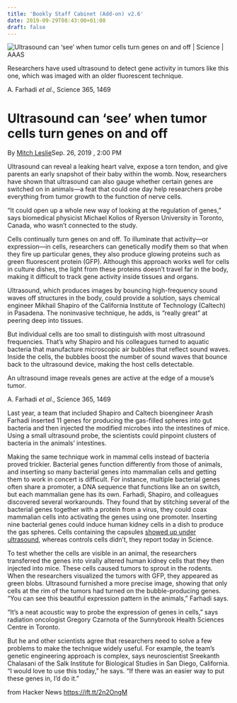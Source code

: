 ```yaml
---
title: 'Bookly Staff Cabinet (Add-on) v2.6'
date: 2019-09-29T08:43:00+01:00
draft: false
---
```


![](https://www.sciencemag.org/sites/default/files/styles/article_main_large/public/Main-fluorescence_1280p.jpg?itok=zf3uQY7k "Ultrasound can ‘see’ when tumor cells turn genes on and off | Science | AAAS")  

Researchers have used ultrasound to detect gene activity in tumors like this one, which was imaged with an older fluorescent technique.

A. Farhadi _et al_., Science 365, 1469

Ultrasound can ‘see’ when tumor cells turn genes on and off
===========================================================

By [Mitch Leslie](https://www.sciencemag.org/author/mitch-leslie)Sep. 26, 2019 , 2:00 PM

Ultrasound can reveal a leaking heart valve, expose a torn tendon, and give parents an early snapshot of their baby within the womb. Now, researchers have shown that ultrasound can also gauge whether certain genes are switched on in animals—a feat that could one day help researchers probe everything from tumor growth to the function of nerve cells.

“It could open up a whole new way of looking at the regulation of genes,” says biomedical physicist Michael Kolios of Ryerson University in Toronto, Canada, who wasn’t connected to the study.

Cells continually turn genes on and off. To illuminate that activity—or expression—in cells, researchers can genetically modify them so that when they fire up particular genes, they also produce glowing proteins such as green fluorescent protein (GFP). Although this approach works well for cells in culture dishes, the light from these proteins doesn’t travel far in the body, making it difficult to track gene activity inside tissues and organs.

Ultrasound, which produces images by bouncing high-frequency sound waves off structures in the body, could provide a solution, says chemical engineer Mikhail Shapiro of the California Institute of Technology (Caltech) in Pasadena. The noninvasive technique, he adds, is “really great” at peering deep into tissues.

But individual cells are too small to distinguish with most ultrasound frequencies. That’s why Shapiro and his colleagues turned to aquatic bacteria that manufacture microscopic air bubbles that reflect sound waves. Inside the cells, the bubbles boost the number of sound waves that bounce back to the ultrasound device, making the host cells detectable.

An ultrasound image reveals genes are active at the edge of a mouse’s tumor.

A. Farhadi _et al_., Science 365, 1469

Last year, a team that included Shapiro and Caltech bioengineer Arash Farhadi inserted 11 genes for producing the gas-filled spheres into gut bacteria and then injected the modified microbes into the intestines of mice. Using a small ultrasound probe, the scientists could pinpoint clusters of bacteria in the animals’ intestines.

Making the same technique work in mammal cells instead of bacteria proved trickier. Bacterial genes function differently from those of animals, and inserting so many bacterial genes into mammalian cells and getting them to work in concert is difficult. For instance, multiple bacterial genes often share a promoter, a DNA sequence that functions like an on switch, but each mammalian gene has its own. Farhadi, Shapiro, and colleagues discovered several workarounds. They found that by stitching several of the bacterial genes together with a protein from a virus, they could coax mammalian cells into activating the genes using one promoter. Inserting nine bacterial genes could induce human kidney cells in a dish to produce the gas spheres. Cells containing the capsules [showed up under ultrasound](https://science.sciencemag.org/lookup/doi/10.1126/science.aax4804), whereas controls cells didn’t, they report today in Science.

To test whether the cells are visible in an animal, the researchers transferred the genes into virally altered human kidney cells that they then injected into mice. These cells caused tumors to sprout in the rodents. When the researchers visualized the tumors with GFP, they appeared as green blobs. Ultrasound furnished a more precise image, showing that only cells at the rim of the tumors had turned on the bubble-producing genes. “You can see this beautiful expression pattern in the animals,” Farhadi says.

“It’s a neat acoustic way to probe the expression of genes in cells,” says radiation oncologist Gregory Czarnota of the Sunnybrook Health Sciences Centre in Toronto.

But he and other scientists agree that researchers need to solve a few problems to make the technique widely useful. For example, the team’s genetic engineering approach is complex, says neuroscientist Sreekanth Chalasani of the Salk Institute for Biological Studies in San Diego, California. “I would love to use this today,” he says. “If there was an easier way to put these genes in, I’d do it.”

  
  
from Hacker News https://ift.tt/2n2OngM